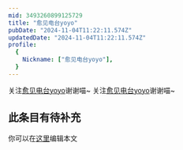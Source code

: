 ```yaml
---
mid: 3493260899125729
title: "愈见电台yoyo"
pubDate: "2024-11-04T11:22:11.574Z"
updatedDate: "2024-11-04T11:22:11.574Z"
profile:
  {
    Nickname: ["愈见电台yoyo"],
  }
---
```


关注[愈见电台yoyo](https://space.bilibili.com/3493260899125729)谢谢喵~ 关注[愈见电台yoyo](https://space.bilibili.com/3493260899125729)谢谢喵~

## 此条目有待补充
你可以在[这里](https://github.com/Yuhanawa/VTuber.ICU-Content/edit/master/v/愈见电台yoyo/index.md)编辑本文
